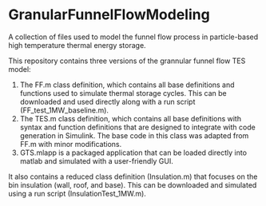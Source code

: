 # GranularFunnelFlowModeling

A collection of files used to model the funnel flow process in particle-based high temperature thermal energy storage.

This repository contains three versions of the grannular funnel flow TES model:
1) The FF.m class definition, which contains all base definitions and functions used to simulate thermal storage cycles. This can be downloaded and used directly along with a run script (FF_test_1MW_baseline.m).
2) The TES.m class definition, which contains all base definitions with syntax and function definitions that are designed to integrate with code generation in Simulink. The base code in this class was adapted from FF.m with minor modifications.
3) GTS.mlapp is a packaged application that can be loaded directly into matlab and simulated with a user-friendly GUI.

It also contains a reduced class definition (Insulation.m) that focuses on the bin insulation (wall, roof, and base). This can be downloaded and simulated using a run script (InsulationTest_1MW.m).
